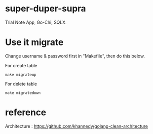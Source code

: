# super-duper-supra

Trial Note App, Go-Chi, SQLX.

# Use it migrate

Change username & password first in "Makefile", then do this below.

For create table

```
make migrateup
```

For delete table

```
make migratedown
```

# reference

Architecture :
https://github.com/khannedy/golang-clean-architecture
